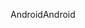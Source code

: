 <span data-ttu-id="558a8-101">Android</span><span class="sxs-lookup"><span data-stu-id="558a8-101">Android</span></span>
